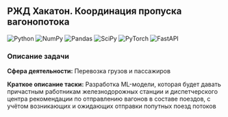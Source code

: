 ## РЖД Хакатон. Координация пропуска вагонопотока

![Python](https://img.shields.io/badge/python-3670A0?style=for-the-badge&logo=python&logoColor=ffdd54)
![NumPy](https://img.shields.io/badge/numpy-%23013243.svg?style=for-the-badge&logo=numpy&logoColor=white)
![Pandas](https://img.shields.io/badge/pandas-%23150458.svg?style=for-the-badge&logo=pandas&logoColor=white)
![SciPy](https://img.shields.io/badge/SciPy-%230C55A5.svg?style=for-the-badge&logo=scipy&logoColor=%white)
![PyTorch](https://img.shields.io/badge/PyTorch-%23EE4C2C.svg?style=for-the-badge&logo=PyTorch&logoColor=white)
![FastAPI](https://img.shields.io/badge/FastAPI-005571?style=for-the-badge&logo=fastapi)

### Описание задачи

**Сфера деятельности:** Перевозка грузов и пассажиров

**Краткое описание таски:** Разработка ML-модели, которая
будет давать причастным работникам
железнодорожных станции и
диспетчерского центра
рекомендации по отправлению
вагонов в составе поездов, с учётом
возникающих и ожидающих отправки попутных поезд потоков

